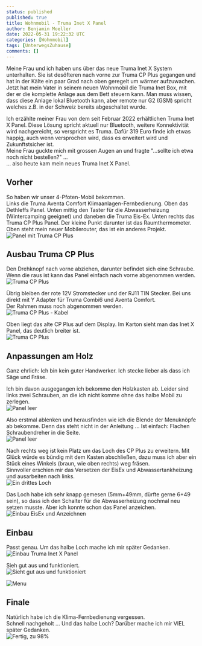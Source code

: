 ```yaml
---
status: published
published: true
title: Wohnmobil - Truma Inet X Panel
author: Benjamin Moeller
date: 2022-05-31 19:22:32 UTC
categories: [Wohnmobil]
tags: [UnterwegsZuhause]
comments: []
---
```


Meine Frau und ich haben uns über das neue Truma Inet X System unterhalten. Sie ist desöfteren nach vorne zur Truma CP Plus gegangen und hat in der Kälte ein paar Grad nach oben geregelt um wärmer aufzuwachen. Jetzt hat mein Vater in seinem neuen Wohnmobil die Truma Inet Box, mit der er die komplette Anlage aus dem Bett steuern kann. Man muss wissen, dass diese Anlage lokal Bluetooth kann, aber remote nur G2 (GSM) spricht welches z.B. in der Schweiz bereits abgeschaltet wurde.  

Ich erzählte meiner Frau von dem seit Februar 2022 erhältlichen Truma Inet X Panel. Diese Lösung spricht aktuell nur Bluetooth, weitere Konnektivität wird nachgereicht, so verspricht es Truma. Dafür 319 Euro finde ich etwas happig, auch wenn versprochen wird, dass es erweitert wird und Zukunftstsicher ist.  
Meine Frau guckte mich mit grossen Augen an und fragte "...sollte ich etwa noch nicht bestellen?" ...  
... also heute kam mein neues Truma Inet X Panel.  

## Vorher

So haben wir unser 4-Pfoten-Mobil bekommen.  
Links die Truma Aventa Comfort Klimaanlagen-Fernbedienung. Oben das Dethleffs Panel. Unten mittig den Taster für die Abwasserheizung (Wintercamping geeignet) und daneben die Truma Eis-Ex. Unten rechts das Truma CP Plus Panel. Der kleine Punkt darunter ist das Raumthermometer.  
Oben steht mein neuer Mobilerouter, das ist ein anderes Projekt.  
![Panel mit Truma CP Plus](/media/truma_inet_x/truma_x_panel-01_before.jpg)

## Ausbau Truma CP Plus

Den Drehknopf nach vorne abziehen, darunter befindet sich eine Schraube. Wenn die raus ist kann das Panel einfach nach vorne abgenommen werden.  
![Truma CP Plus](/media/truma_inet_x/truma_x_panel-02_ausbau.jpg)

Übrig bleiben der rote 12V Stromstecker und der RJ11 TIN Stecker. Bei uns direkt mit Y Adapter für Truma Combi6 und Aventa Comfort.  
Der Rahmen muss noch abgenommen werden.  
![Truma CP Plus - Kabel](/media/truma_inet_x/truma_x_panel-04_ausbau.jpg)

Oben liegt das alte CP Plus auf dem Display. Im Karton sieht man das Inet X Panel, das deutlich breiter ist.  
![Truma CP Plus](/media/truma_inet_x/truma_x_panel-06_alt_vs_neu.jpg)

## Anpassungen am Holz

Ganz ehrlich: Ich bin kein guter Handwerker. Ich stecke lieber als dass ich Säge und Fräse.  

Ich bin davon ausgegangen ich bekomme den Holzkasten ab. Leider sind links zwei Schrauben, an die ich nicht komme ohne das halbe Mobil zu zerlegen.  
![Panel leer](/media/truma_inet_x/truma_x_panel-07_panel_leer.jpg)

Also erstmal ablenken und herausfinden wie ich die Blende der Menuknöpfe ab bekomme. Denn das steht nicht in der Anleitung ... Ist einfach: Flachen Schraubendreher in die Seite.  
![Panel leer](/media/truma_inet_x/truma_x_panel-08_front.jpg)

Nach rechts weg ist kein Platz um das Loch des CP Plus zu erweitern. Mit Glück würde es bündig mit dem Kasten abschließen, dazu muss ich aber ein Stück eines Winkels (braun, wie oben rechts) weg fräsen.  
Sinnvoller erschien mir das Versetzen der EisEx und Abwassertankheizung und ausarbeiten nach links.  
![Ein drittes Loch](/media/truma_inet_x/truma_x_panel-08_panel_3loch.jpg)

Das Loch habe ich sehr knapp gemesen (5mm+49mm, dürfte gerne 6+49 sein), so dass ich den Schalter für die Abwasserheizung nochmal neu setzen musste. Aber ich konnte schon das Panel anzeichen.  
![Einbau EisEx und Anzeichnen](/media/truma_inet_x/truma_x_panel-09_einbau_eisex.jpg)

## Einbau

Passt genau. Um das halbe Loch mache ich mir später Gedanken.  
![Einbau Truma Inet X Panel](/media/truma_inet_x/truma_x_panel-10_einbau_panel.jpg)

Sieh gut aus und funktioniert.  
![Sieht gut aus und funktioniert](/media/truma_inet_x/truma_x_panel-10_eingebaut.jpg)

![Menu](/media/truma_inet_x/truma_x_panel-11_panel_menu.jpg)

## Finale

Natürlich habe ich die Klima-Fernbedienung vergessen.  
Schnell nachgeholt ... Und das halbe Loch? Darüber mache ich mir VIEL später Gedanken.  
![Fertig, zu 98%](/media/truma_inet_x/truma_x_panel-19_final.jpg)

